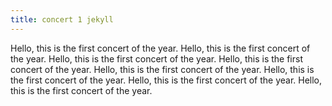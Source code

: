```yaml
---
title: concert 1 jekyll
---
```


Hello, this is the first concert of the year.
Hello, this is the first concert of the year.
Hello, this is the first concert of the year.
Hello, this is the first concert of the year.
Hello, this is the first concert of the year.
Hello, this is the first concert of the year.
Hello, this is the first concert of the year.
Hello, this is the first concert of the year.
